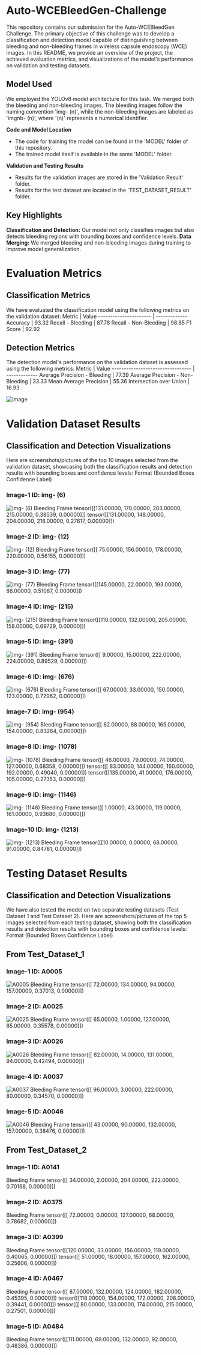 # Auto-WCEBleedGen-Challenge
This repository contains our submission for the Auto-WCEBleedGen Challenge. The primary objective of this challenge was to develop a classification and detection model capable of distinguishing between bleeding and non-bleeding frames in wireless capsule endoscopy (WCE) images. In this README, we provide an overview of the project, the achieved evaluation metrics, and visualizations of the model's performance on validation and testing datasets.

## Model Used
We employed the YOLOv8 model architecture for this task. We merged both the bleeding and non-bleeding images. The bleeding images follow the naming convention 'img- (n)', while the non-bleeding images are labeled as 'imgnb- (n)', where '(n)' represents a numerical identifier.

**Code and Model Location**
- The code for training the model can be found in the 'MODEL' folder of this repository.
- The trained model itself is available in the same 'MODEL' folder.

**Validation and Testing Results**
- Results for the validation images are stored in the 'Validation Result' folder.
- Results for the test dataset are located in the 'TEST_DATASET_RESULT' folder.

## Key Highlights
**Classification and Detection:** Our model not only classifies images but also detects bleeding regions with bounding boxes and confidence levels.
**Data Merging:** We merged bleeding and non-bleeding images during training to improve model generalization.

# Evaluation Metrics
## Classification Metrics
We have evaluated the classification model using the following metrics on the validation dataset:
Metric                 | Value
---------------------- | -------------
Accuracy               | 93.32
Recall - Bleeding      | 87.78
Recall - Non-Bleeding  | 98.85
F1 Score               | 92.92

## Detection Metrics
The detection model's performance on the validation dataset is assessed using the following metrics:
Metric                            | Value
--------------------------------- | -------------
Average Precision - Bleeding      | 77.39
Average Precision - Non-Bleeding  | 33.33
Mean Average Precision            | 55.36
Intersection over Union           | 16.93

![image](https://github.com/Shivam-027/Auto-WCEBleedGen-Challenge/assets/109764676/bf0538cf-e05c-40d6-9eb4-1bfc6e0dfc4d)

# Validation Dataset Results
## Classification and Detection Visualizations
Here are screenshots/pictures of the top 10 images selected from the validation dataset, showcasing both the classification results and detection results with bounding boxes and confidence levels:
Format (Bounded Boxes Confidence Label)

### Image-1 ID: img- (6)
![img- (6)](https://github.com/Shivam-027/Auto-WCEBleedGen-Challenge/assets/109764676/627f345e-9f88-453f-9f55-8fabbb82280d)
Bleeding Frame
tensor([[131.00000, 170.00000, 203.00000, 215.00000,   0.38539,   0.00000]])
tensor([[131.00000, 148.00000, 204.00000, 216.00000,   0.27617,   0.00000]])

### Image-2 ID: img- (12)
![img- (12)](https://github.com/Shivam-027/Auto-WCEBleedGen-Challenge/assets/109764676/fcf5e84a-7c90-4ee6-b7b4-13cb748395f6)
Bleeding Frame
tensor([[ 75.00000, 156.00000, 178.00000, 220.00000,   0.56155,   0.00000]])

### Image-3 ID: img- (77)
![img- (77)](https://github.com/Shivam-027/Auto-WCEBleedGen-Challenge/assets/109764676/715b16c2-7d5c-40cf-a04a-4dd77e4e1e44)
Bleeding Frame
tensor([[145.00000,  22.00000, 193.00000,  86.00000,   0.51087,   0.00000]])

### Image-4 ID: img- (215)
![img- (215)](https://github.com/Shivam-027/Auto-WCEBleedGen-Challenge/assets/109764676/b93d1f0c-d556-44f3-84d8-6508849e37e0)
Bleeding Frame
tensor([[110.00000, 132.00000, 205.00000, 158.00000,   0.69729,   0.00000]])

### Image-5 ID: img- (391)
![img- (391)](https://github.com/Shivam-027/Auto-WCEBleedGen-Challenge/assets/109764676/e1046a41-221a-468f-a323-c85fb13de09e)
Bleeding Frame
tensor([[  9.00000,  15.00000, 222.00000, 224.00000,   0.89529,   0.00000]])

### Image-6 ID: img- (676)
![img- (676)](https://github.com/Shivam-027/Auto-WCEBleedGen-Challenge/assets/109764676/80f27599-6055-4838-8681-256bb17ec2c1)
Bleeding Frame
tensor([[ 67.00000,  33.00000, 150.00000, 123.00000,   0.72962,   0.00000]])

### Image-7 ID: img- (954)
![img- (954)](https://github.com/Shivam-027/Auto-WCEBleedGen-Challenge/assets/109764676/3ea3ad3b-4d09-4567-8561-c47cfee4c86b)
Bleeding Frame
tensor([[ 82.00000,  88.00000, 165.00000, 154.00000,   0.83264,   0.00000]])

### Image-8 ID: img- (1078)
![img- (1078)](https://github.com/Shivam-027/Auto-WCEBleedGen-Challenge/assets/109764676/4d6b47b3-078d-41f9-af82-f82cc98d1f51)
Bleeding Frame
tensor([[ 46.00000,  79.00000,  74.00000, 127.00000,   0.68358,   0.00000]])
tensor([[ 83.00000, 144.00000, 160.00000, 192.00000,   0.49040,   0.00000]])
tensor([[135.00000,  41.00000, 176.00000, 105.00000,   0.27353,   0.00000]])

### Image-9 ID: img- (1146)
![img- (1146)](https://github.com/Shivam-027/Auto-WCEBleedGen-Challenge/assets/109764676/4fa9bb6e-d54d-4092-bcff-0ac6dcc2bf8b)
Bleeding Frame
tensor([[  1.00000,  43.00000, 119.00000, 161.00000,   0.93680,   0.00000]])

### Image-10 ID: img- (1213)
![img- (1213)](https://github.com/Shivam-027/Auto-WCEBleedGen-Challenge/assets/109764676/0808bcd9-ef80-407e-8b0c-3b077d57a05e)
Bleeding Frame
tensor([[10.00000,  0.00000, 68.00000, 91.00000,  0.84781,  0.00000]])


# Testing Dataset Results
## Classification and Detection Visualizations
We have also tested the model on two separate testing datasets (Test Dataset 1 and Test Dataset 2). Here are screenshots/pictures of the top 5 images selected from each testing dataset, showing both the classification results and detection results with bounding boxes and confidence levels:
Format (Bounded Boxes Confidence Label)

## From Test_Dataset_1

### Image-1 ID: A0005
![A0005](https://github.com/Shivam-027/Auto-WCEBleedGen-Challenge/assets/109764676/18d99bc7-799a-44e1-a2a7-f08f6e4b09ad)
Bleeding Frame
tensor([[ 72.00000, 134.00000,  94.00000, 157.00000,   0.37013,   0.00000]])

### Image-2 ID: A0025
![A0025](https://github.com/Shivam-027/Auto-WCEBleedGen-Challenge/assets/109764676/d0c9ae00-05a0-4e5b-b080-bfe70458bc29)
Bleeding Frame
tensor([[ 65.00000,   1.00000, 127.00000,  85.00000,   0.35578,   0.00000]])

### Image-3 ID: A0026
![A0026](https://github.com/Shivam-027/Auto-WCEBleedGen-Challenge/assets/109764676/f2920176-89f9-48ac-8283-8349e7ac184b)
Bleeding Frame
tensor([[ 82.00000,  14.00000, 131.00000,  94.00000,   0.42494,   0.00000]])

### Image-4 ID: A0037
![A0037](https://github.com/Shivam-027/Auto-WCEBleedGen-Challenge/assets/109764676/cee29a6f-ec1c-4052-b587-3c71e9f0922b)
Bleeding Frame
tensor([[ 96.00000,   3.00000, 222.00000,  80.00000,   0.34570,   0.00000]])

### Image-5 ID: A0046
![A0046](https://github.com/Shivam-027/Auto-WCEBleedGen-Challenge/assets/109764676/c12a026a-3a06-4391-9b7a-28703bd04b72)
Bleeding Frame
tensor([[ 43.00000,  90.00000, 132.00000, 157.00000,   0.38476,   0.00000]])

## From Test_Dataset_2

### Image-1 ID: A0141

Bleeding Frame
tensor([[ 34.00000,   2.00000, 204.00000, 222.00000,   0.70168,   0.00000]])

### Image-2 ID: A0375

Bleeding Frame
tensor([[ 72.00000,   0.00000, 127.00000,  68.00000,   0.78682,   0.00000]])

### Image-3 ID: A0399

Bleeding Frame
tensor([[120.00000,  33.00000, 156.00000, 119.00000,   0.40065,   0.00000]])
tensor([[ 51.00000,  18.00000, 157.00000, 162.00000,   0.25606,   0.00000]])

### Image-4 ID: A0467

Bleeding Frame
tensor([[ 87.00000, 132.00000, 124.00000, 182.00000,   0.45395,   0.00000]])
tensor([[118.00000, 154.00000, 172.00000, 208.00000,   0.39441,   0.00000]])
tensor([[ 80.00000, 133.00000, 174.00000, 215.00000,   0.27501,   0.00000]])

### Image-5 ID: A0484

Bleeding Frame
tensor([[111.00000,  69.00000, 132.00000,  92.00000,   0.48386,   0.00000]])
